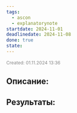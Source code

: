 ```yaml
---
tags:
  - ascon
  - explanatorynote
startdate: 2024-11-01
deadlinedate: 2024-11-08
done: true
state:
---
```

<span style="font-size:12px; color:#888888;">Created: 01.11.2024 13:36</span>

## Описание:


## Результаты:


